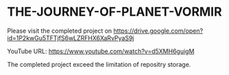 # THE-JOURNEY-OF-PLANET-VORMIR

Please visit the completed project on 
https://drive.google.com/open?id=1P2kwGu5TFTjfS6wLZRFHX6XaRvPyaS9j

YouTube URL: https://www.youtube.com/watch?v=d5XMH6guigM

The completed project exceed the limitation of repositry storage.
